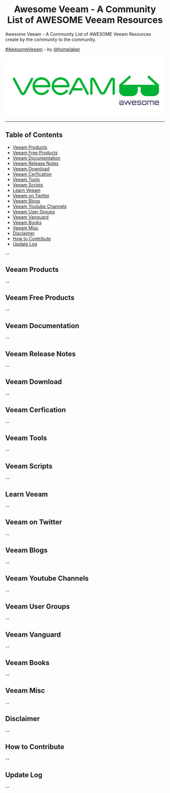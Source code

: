 <center> <H1>Awesome Veeam - A Community List of AWESOME Veeam Resources </H1> </center>

Awesome Veeam - A Community List of AWESOME Veeam Resources create by the community to the community.

[#AwesomeVeeam](https://twitter.com/search?f=tweets&vertical=default&q=%23AwesomeVeeam&src=typd) - by [@homelaber](#https://twitter.com/homelaber)

![Veeam Awesome][logo]

[logo]: media/veeamawesome.png "Veeam Awesome"

---
<h2>Table of Contents</h2>

- [Veeam Products](#veeam-products)
- [Veeam Free Products](#veeam-free-products)
- [Veeam Documentation](#veeam-documentation)
- [Veeam Release Notes](#veeam-release-notes)
- [Veeam Download](#veeam-download)
- [Veeam Cerfication](#veeam-cerfication)
- [Veeam Tools](#veeam-tools)
- [Veeam Scripts](#veeam-scripts)
- [Learn Veeam](#learn-veeam)
- [Veeam on Twitter](#veeam-on-twitter)
- [Veeam Blogs](#veeam-blogs)
- [Veeam Youtube Channels](#veeam-youtube-channels)
- [Veeam User Groups](#veeam-user-groups)
- [Veeam Vanguard](#veeam-vanguard)
- [Veeam Books](#veeam-books)
- [Veeam Misc](#veeam-misc)
- [Disclaimer](#disclaimer)
- [How to Contribute](#how-to-contribute)
- [Update Log](#update-log)

--

## Veeam Products

--

## Veeam Free Products

--

## Veeam Documentation

--

## Veeam Release Notes

--

## Veeam Download

--

## Veeam Cerfication

--

## Veeam Tools

--

## Veeam Scripts

--

## Learn Veeam

--

## Veeam on Twitter

--

## Veeam Blogs

--

## Veeam Youtube Channels

--

## Veeam User Groups

--

## Veeam Vanguard

--

## Veeam Books

--

## Veeam Misc

--

## Disclaimer

--

## How to Contribute

--

## Update Log

--


